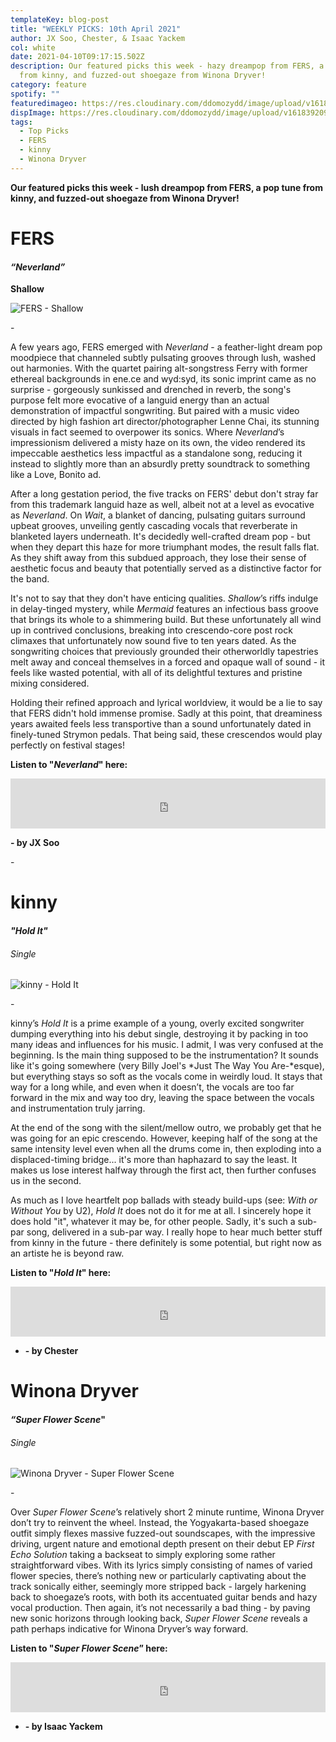 ```yaml
---
templateKey: blog-post
title: "WEEKLY PICKS: 10th April 2021"
author: JX Soo, Chester, & Isaac Yackem
col: white
date: 2021-04-10T09:17:15.502Z
description: Our featured picks this week - hazy dreampop from FERS, a pop tune
  from kinny, and fuzzed-out shoegaze from Winona Dryver!
category: feature
spotify: ""
featuredimageo: https://res.cloudinary.com/ddomozydd/image/upload/v1618392093/banner_rysdsl.jpg
dispImage: https://res.cloudinary.com/ddomozydd/image/upload/v1618392093/card_eyrpvy.jpg
tags:
  - Top Picks
  - FERS
  - kinny
  - Winona Dryver
---
```

**Our featured picks this week - lush dreampop from FERS, a pop tune from kinny, and fuzzed-out shoegaze from Winona Dryver!**

# FERS

#### ***“Neverland”***

**Shallow** 

![FERS - Shallow](https://res.cloudinary.com/ddomozydd/image/upload/v1618392093/fers_tedbgh.jpg "FERS - Shallow")

\-

A few years ago, FERS emerged with *Neverland* - a feather-light dream pop moodpiece that channeled subtly pulsating grooves through lush, washed out harmonies. With the quartet pairing alt-songstress Ferry with former ethereal backgrounds in ene.ce and wyd:syd, its sonic imprint came as no surprise - gorgeously sunkissed and drenched in reverb, the song's purpose felt more evocative of a languid energy than an actual demonstration of impactful songwriting. But paired with a music video directed by high fashion art director/photographer Lenne Chai, its stunning visuals in fact seemed to overpower its sonics. Where *Neverland*’s impressionism delivered a misty haze on its own, the video rendered its impeccable aesthetics less impactful as a standalone song, reducing it instead to slightly more than an absurdly pretty soundtrack to something like a Love, Bonito ad.

After a long gestation period, the five tracks on FERS' debut don't stray far from this trademark languid haze as well, albeit not at a level as evocative as *Neverland*. On *Wait*, a blanket of dancing, pulsating guitars surround upbeat grooves, unveiling gently cascading vocals that reverberate in blanketed layers underneath. It's decidedly well-crafted dream pop - but when they depart this haze for more triumphant modes, the result falls flat. As they shift away from this subdued approach, they lose their sense of aesthetic focus and beauty that potentially served as a distinctive factor for the band.

It's not to say that they don't have enticing qualities. *Shallow*’s riffs indulge in delay-tinged mystery, while *Mermaid* features an infectious bass groove that brings its whole to a shimmering build. But these unfortunately all wind up in contrived conclusions, breaking into crescendo-core post rock climaxes that unfortunately now sound five to ten years dated. As the songwriting choices that previously grounded their otherworldly tapestries melt away and conceal themselves in a forced and opaque wall of sound - it feels like wasted potential, with all of its delightful textures and pristine mixing considered.

Holding their refined approach and lyrical worldview, it would be a lie to say that FERS didn't hold immense promise. Sadly at this point, that dreaminess years awaited feels less transportive than a sound unfortunately dated in finely-tuned Strymon pedals. That being said, these crescendos would play perfectly on festival stages! 

**Listen to "*Neverland*" here:**

<iframe src="https://open.spotify.com/embed/track/4x5rIxelDbWp1CaG1QxJLm" width="100%" height="80" frameborder="0" allowtransparency="true" allow="encrypted-media"></iframe>

**\- by JX Soo**

\-

# kinny

#### ***"Hold It"***

###### Single

![kinny - Hold It](https://res.cloudinary.com/ddomozydd/image/upload/v1618392092/kinny_yeqbmc.jpg "kinny - Hold It")

\-

kinny’s *Hold It* is a prime example of a young, overly excited songwriter dumping everything into his debut single, destroying it by packing in too many ideas and influences for his music. I admit, I was very confused at the beginning. Is the main thing supposed to be the instrumentation? It sounds like it's going somewhere (very Billy Joel's *Just The Way You Are-*esque), but everything stays so soft as the vocals come in weirdly loud. It stays that way for a long while, and even when it doesn’t, the vocals are too far forward in the mix and way too dry, leaving the space between the vocals and instrumentation truly jarring.

At the end of the song with the silent/mellow outro, we probably get that he was going for an epic crescendo. However, keeping half of the song at the same intensity level even when all the drums come in, then exploding into a displaced-timing bridge... it's more than haphazard to say the least. It makes us lose interest halfway through the first act, then further confuses us in the second. 

As much as I love heartfelt pop ballads with steady build-ups (see: *With or Without You* by U2), *Hold It* does not do it for me at all. I sincerely hope it does hold "it", whatever it may be, for other people. Sadly, it's such a sub-par song, delivered in a sub-par way. I really hope to hear much better stuff from kinny in the future - there definitely is some potential, but right now as an artiste he is beyond raw.

**Listen to "*Hold It*" here:**

<iframe src="https://open.spotify.com/embed/track/4c8rUqvc4PynQcYM1HHThk" width="100%" height="80" frameborder="0" allowtransparency="true" allow="encrypted-media"></iframe>

* **\- by Chester**

# Winona Dryver

#### ***“Super Flower Scene*"**

###### Single

![Winona Dryver - Super Flower Scene](https://res.cloudinary.com/ddomozydd/image/upload/v1618392092/winonadryver_a3cgw5.jpg "Winona Dryver - Super Flower Scene")

\-

Over *Super Flower Scene*’s relatively short 2 minute runtime, Winona Dryver don’t try to reinvent the wheel. Instead, the Yogyakarta-based shoegaze outfit simply flexes massive fuzzed-out soundscapes, with the impressive driving, urgent nature and emotional depth present on their debut EP *First Echo Solution* taking a backseat to simply exploring some rather straightforward vibes. With its lyrics simply consisting of names of varied flower species, there’s nothing new or particularly captivating about the track sonically either, seemingly more stripped back - largely harkening back to shoegaze’s roots, with both its accentuated guitar bends and hazy vocal production. Then again, it’s not necessarily a bad thing - by paving new sonic horizons through looking back, *Super Flower Scene* reveals a path perhaps indicative for Winona Dryver’s way forward.

**Listen to "*Super Flower Scene*” here:**

<iframe src="https://open.spotify.com/embed/track/1bXAsIKd5YiOuyFVUm1V4z" width="100%" height="80" frameborder="0" allowtransparency="true" allow="encrypted-media"></iframe>

* **\- by Isaac Yackem**